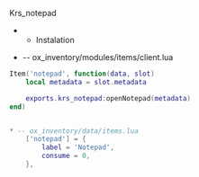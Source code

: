 Krs_notepad

* - Instalation

* -- ox_inventory/modules/items/client.lua
```lua
Item('notepad', function(data, slot)
	local metadata = slot.metadata

	exports.krs_notepad:openNotepad(metadata)
end)


* -- ox_inventory/data/items.lua
	['notepad'] = {
		label = 'Notepad',
		consume = 0,
	},
